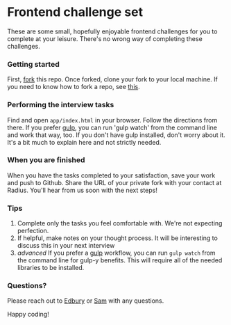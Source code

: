 Frontend challenge set
==================================

These are some small, hopefully enjoyable frontend challenges for you to complete at your leisure. There's no wrong way of completing these challenges.

### Getting started 

First, [fork](https://github.com/RadiusIntelligence/frontend-exercises/fork) this repo. Once forked, clone your fork to your local machine. If you need to know how to fork a repo, see [this](https://guides.github.com/activities/forking/).

### Performing the interview tasks 

Find and open `app/index.html` in your browser. Follow the directions from there. If you prefer [gulp](http://gulpjs.com), you can run 'gulp watch' from the command line and work that way, too. If you don't have gulp installed, don't worry about it. It's a bit much to explain here and not strictly needed.

### When you are finished 

When you have the tasks completed to your satisfaction, save your work and push to Github. Share the URL of your private fork with your contact at Radius. You'll hear from us soon with the next steps!

### Tips ###

1. Complete only the tasks you feel comfortable with. We're not expecting perfection.
2. If helpful, make notes on your thought process. It will be interesting to discuss this in your next interview
3. *advanced* If you prefer a [gulp](http://gulpjs.com) workflow, you can run `gulp watch` from the command line for gulp-y benefits. This will require all of the needed libraries to be installed.

### Questions? ###

Please reach out to [Edbury](edbury@radius.com) or [Sam](sam@radius.com) with any questions.

Happy coding!
